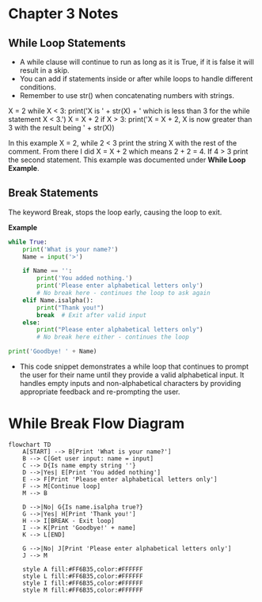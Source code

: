 # Chapter 3 Notes

## While Loop Statements

- A while clause will continue to run as long as it is True, if it is false it will result in a skip. 
- You can add if statements inside or after while loops to handle different conditions.
- Remember to use str() when concatenating numbers with strings.

X = 2 
while X < 3:
    print('X is ' + str(X) + ' which is less than 3 for the while statement X < 3.')
    X = X + 2 
    if X > 3:
        print('X = X + 2, X is now greater than 3 with the result being ' + str(X))

In this example X = 2, while 2  < 3 print the string X with the rest of the comment. From there I did X = X + 2 which means 2 + 2 = 4. If 4 > 3 print the second statement. This example was documented under **While Loop Example**. 


## Break Statements

The keyword Break, stops the loop early, causing the loop to exit. 

**Example**


```python
while True:
    print('What is your name?')
    Name = input('>')

    if Name == '': 
        print('You added nothing.')
        print('Please enter alphabetical letters only')
        # No break here - continues the loop to ask again
    elif Name.isalpha():
        print("Thank you!")
        break  # Exit after valid input
    else: 
        print("Please enter alphabetical letters only")
        # No break here either - continues the loop

print('Goodbye! ' + Name) 

``` 

- This code snippet demonstrates a while loop that continues to prompt the user for their name until they provide a valid alphabetical input. It handles empty inputs and non-alphabetical characters by providing appropriate feedback and re-prompting the user.

# While Break Flow Diagram


```mermaid
flowchart TD
    A[START] --> B[Print 'What is your name?']
    B --> C[Get user input: name = input]
    C --> D{Is name empty string ''}
    D -->|Yes| E[Print 'You added nothing']
    E --> F[Print 'Please enter alphabetical letters only']
    F --> M[Continue loop]
    M --> B
    
    D -->|No| G{Is name.isalpha true?}
    G -->|Yes| H[Print 'Thank you!']
    H --> I[BREAK - Exit loop]
    I --> K[Print 'Goodbye!' + name]
    K --> L[END]
    
    G -->|No| J[Print 'Please enter alphabetical letters only']
    J --> M
    
    style A fill:#FF6B35,color:#FFFFFF
    style L fill:#FF6B35,color:#FFFFFF
    style I fill:#FF6B35,color:#FFFFFF
    style M fill:#FF6B35,color:#FFFFFF
```

